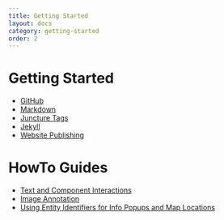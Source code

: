 ```yaml
---
title: Getting Started
layout: docs
category: getting-started
order: 2
---
```


# Getting Started

- [GitHub]()
- [Markdown]()
- [Juncture Tags]()
- [Jekyll]()
- [Website Publishing]()

# HowTo Guides

- [Text and Component Interactions]()
- [Image Annotation]()
- [Using Entity Identifiers for Info Popups and Map Locations](entity-ids)